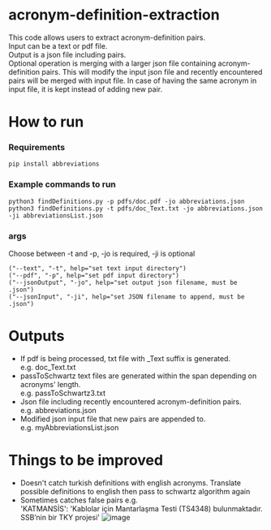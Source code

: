 # acronym-definition-extraction
This code allows users to extract acronym-definition pairs.\
Input can be a text or pdf file.\
Output is a json file including pairs.\
Optional operation is merging with a larger json file containing acronym-definition pairs. This will modify the input json file and recently encountered pairs will be merged with input file. In case of having the same acronym in input file, it is kept instead of adding new pair.

# How to run

### Requirements
```
pip install abbreviations
```
### Example commands to run
```
python3 findDefinitions.py -p pdfs/doc.pdf -jo abbreviations.json
python3 findDefinitions.py -t pdfs/doc_Text.txt -jo abbreviations.json -ji abbreviationsList.json
```
### args
Choose between -t and -p, -jo is required, -ji is optional
```
("--text", "-t", help="set text input directory")
("--pdf", "-p", help="set pdf input directory")
("--jsonOutput", "-jo", help="set output json filename, must be .json")
("--jsonInput", "-ji", help="set JSON filename to append, must be .json")
```
# Outputs
- If pdf is being processed, txt file with \_Text suffix is generated.\
e.g. doc_Text.txt
- passToSchwartz text files are generated within the span depending on acronyms' length.\
e.g. passToSchwartz3.txt
- Json file including recently encountered acronym-definition pairs.\
e.g. abbreviations.json
- Modified json input file that new pairs are appended to. \
e.g. myAbbreviationsList.json
# Things to be improved
- Doesn't catch turkish definitions with english acronyms. Translate possible definitions to english then pass to schwartz algorithm again
- Sometimes catches false pairs e.g.  
'KATMANSİS': 'Kablolar için Mantarlaşma Testi (TS4348) bulunmaktadır. SSB’nin bir TKY projesi'
![image](https://user-images.githubusercontent.com/61826514/189896251-2115ee3d-4457-4ec7-871f-9939758d0c63.png)


